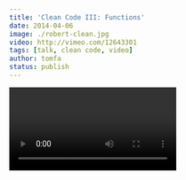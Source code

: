 ```yaml
---
title: 'Clean Code III: Functions'
date: 2014-04-06
image: ./robert-clean.jpg
video: http://vimeo.com/12643301
tags: [talk, clean code, video]
author: tomfa
status: publish
---
```


<Video url="https://player.vimeo.com/video/12643301"  />

_This post is my TLDR of the video above –
[Robert C. Martins Clean Code III: Functions](http://vimeo.com/12643301)._

## Functions should do one thing

You can tell that a function is doing more than one thing if you can extract a function from it with a meaningful name that is not merely a restatement of its implementation.

## Make functions at one abstraction level

Don't jump between abstract method calls and string operations in the same function. That would be a sign that you should refactor out  some parts in the function.

## Return a value, OR change a state

**EITHER **your function returns a value **OR **it does something. This might not always be possible to make it so, but atleast **TRY. **The example Roberts mentions a method that is called checkPassword og something, and also happens to initialize a session (which would be applicable the first time, but break stuff later). Return a value OR do something.

## Functions should be less than 20 lines

Long functions are hard to read. If they're more than 20 lines, they probably are doing more than one thing.

## Use descriptive function names

Don't be afraid to use long function names. Don't be afraid to use some time coming up with it. It's so important for the readability.

## Use no more than 3 arguments

The ideal number of arguments is zero. A function that has zero arguments is really easy to understand. If you have 4 variables that are so cohesive that they can be passed as a unit into a function, you have a structure. You're probably going to use the same set of variables in other functions, don't you think?

## Don't use comments

Comments are bad. They are an excuse not to refactor out a function. They are a confession that the code that has been written isn't understandable in itself. Instead, write properly! And by the love of God, don't comment out code. You're making a mess. The code you're about to comment is in the source control. Don't worry about it.
